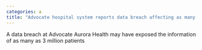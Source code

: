 ```yaml
---
categories: a
title: "Advocate hospital system reports data breach affecting as many as 3 million patients"
---
```

A data breach at Advocate Aurora Health may have exposed the information of as many as 3 million patients